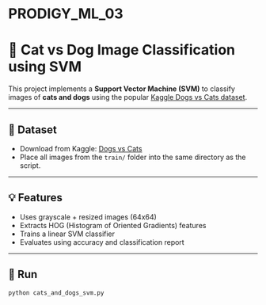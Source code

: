 # PRODIGY_ML_03
# 🐾 Cat vs Dog Image Classification using SVM

This project implements a **Support Vector Machine (SVM)** to classify images of **cats and dogs** using the popular [Kaggle Dogs vs Cats dataset](https://www.kaggle.com/c/dogs-vs-cats/data).

---

## 📂 Dataset

- Download from Kaggle: [Dogs vs Cats](https://www.kaggle.com/c/dogs-vs-cats/data)
- Place all images from the `train/` folder into the same directory as the script.

---

## 💡 Features

- Uses grayscale + resized images (64x64)
- Extracts HOG (Histogram of Oriented Gradients) features
- Trains a linear SVM classifier
- Evaluates using accuracy and classification report

---

## 🚀 Run

```bash
python cats_and_dogs_svm.py
